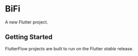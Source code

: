 # BiFi

A new Flutter project.

## Getting Started

FlutterFlow projects are built to run on the Flutter _stable_ release.
